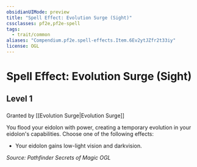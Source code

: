 ```yaml
---
obsidianUIMode: preview
title: "Spell Effect: Evolution Surge (Sight)"
cssclasses: pf2e,pf2e-spell
tags:
  - trait/common
aliases: "Compendium.pf2e.spell-effects.Item.6Ev2ytJZfr2t33iy"
license: OGL
---
```

# Spell Effect: Evolution Surge (Sight)
## Level 1
### 






Granted by [[Evolution Surge|Evolution Surge]]

You flood your eidolon with power, creating a temporary evolution in your eidolon's capabilities. Choose one of the following effects:

*   Your eidolon gains low-light vision and darkvision.

*Source: Pathfinder Secrets of Magic*
*OGL*